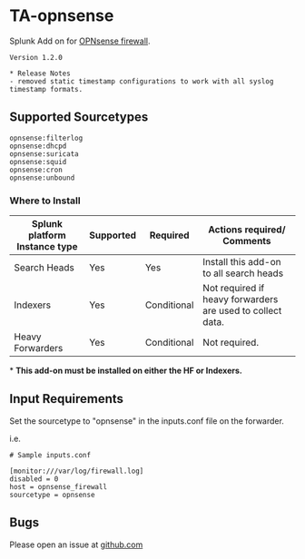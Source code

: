 # TA-opnsense
Splunk Add on for [OPNsense firewall](https://opnsense.org/).

```
Version 1.2.0

* Release Notes
- removed static timestamp configurations to work with all syslog timestamp formats.
```



## Supported Sourcetypes

```
opnsense:filterlog
opnsense:dhcpd
opnsense:suricata
opnsense:squid
opnsense:cron
opnsense:unbound
```

### Where to Install
Splunk platform Instance type | Supported | Required | Actions required/ Comments
----------------------------- | --------- | -------- | --------------------------
Search Heads | Yes | Yes | Install this add-on to all search heads
Indexers | Yes | Conditional | Not required if heavy forwarders are used to collect data.
Heavy Forwarders | Yes | Conditional | Not required.

\* **This add-on must be installed on either the HF or Indexers.**

## Input Requirements
Set the sourcetype to "opnsense" in the inputs.conf file on the forwarder.

i.e.

```
# Sample inputs.conf

[monitor:///var/log/firewall.log]
disabled = 0
host = opnsense_firewall
sourcetype = opnsense
```

## Bugs
Please open an issue at [github.com](https://github.com/ZachChristensen28/TA-opnsense)
